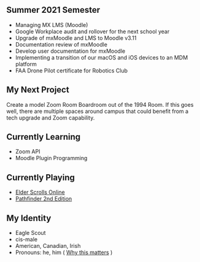 ## Summer 2021 Semester
- Managing MX LMS (Moodle)
- Google Workplace audit and rollover for the next school year
- Upgrade of mxMoodle and LMS to Moodle v3.11
- Documentation review of mxMoodle
- Develop user documentation for mxMoodle
- Implementing a transition of our macOS and iOS devices to an MDM platform
- FAA Drone Pilot certificate for Robotics Club

## My Next Project
Create a model Zoom Room Boardroom out of the 1994 Room. If this goes well, there are multiple spaces
around campus that could benefit from a tech upgrade and Zoom capability.

## Currently Learning
- Zoom API
- Moodle Plugin Programming

## Currently Playing
- [Elder Scrolls Online](https://www.elderscrollsonline.com/)
- [Pathfinder 2nd Edition](https://paizo.com/)

## My Identity
- Eagle Scout
- cis-male
- American, Canadian, Irish
- Pronouns: he, him 
  \( [Why this matters](https://www.mypronouns.org/what-and-why) \)
